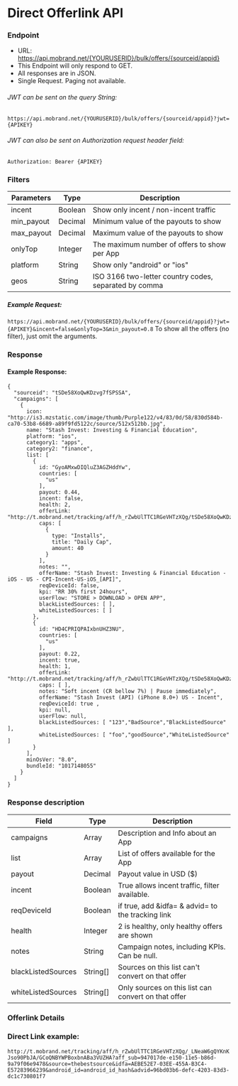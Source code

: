 # Direct Offerlink API
### Endpoint
 * URL: https://api.mobrand.net/{YOURUSERID}/bulk/offers/{sourceid/appid}
 * This Endpoint will only respond to GET.
 * All responses are in JSON.
 * Single Request. Paging not available.
###### JWT can be sent on the query String:
``https://api.mobrand.net/{YOURUSERID}/bulk/offers/{sourceid/appid}?jwt={APIKEY}``
###### JWT can also be sent on Authorization request header field:
``Authorization: Bearer {APIKEY}``
### Filters
| Parameters | Type | Description |
|-|-|-|
| incent | Boolean | Show only incent / non-incent traffic |
| min_payout | Decimal | Minimum value of the payouts to show |
| max_payout | Decimal | Maximum value of the payouts to show |
| onlyTop | Integer | The maximum number of offers to show per App |
| platform | String | Show only "android" or "ios" |
| geos | String | ISO 3166 two-letter country codes, separated by comma |
##### Example Request:
``https://api.mobrand.net/{YOURUSERID}/bulk/offers/{sourceid/appid}?jwt={APIKEY}&incent=false&onlyTop=3&min_payout=0.8``
To show all the offers (no filter), just omit the arguments.

### Response
#### Example Response:
```
{
  "sourceid": "tSDe58XoQwKDzvg7fSPSSA",
  "campaigns": [
    {
      icon: "http://is3.mzstatic.com/image/thumb/Purple122/v4/83/0d/58/830d584b-ca70-53b8-6689-a89f9fd5122c/source/512x512bb.jpg",
      name: "Stash Invest: Investing & Financial Education",
      platform: "ios",
      category1: "apps",
      category2: "finance",
      list: [
        {
          id: "GyoAMxwDIQluZ3AGZHddYw",
          countries: [
            "us"
          ],
          payout: 0.44,
          incent: false,
          health: 2,
          offerLink: "http://t.mobrand.net/tracking/aff/h_rZwbUlTTC1RGeVHTzXQg/tSDe58XoQwKDzvg7fSPSSA/GyoAMxwDIQluZ3AGZHddYw",
          caps: [
            {
              type: "Installs",
              title: "Daily Cap",
              amount: 40
            }
          ],
          notes: "",
          offerName: "Stash Invest: Investing & Financial Education - iOS - US - CPI-Incent-US-iOS_[API]",
          reqDeviceId: false,
          kpi: "RR 30% first 24hours",
          userFlow: "STORE > DOWNLOAD > OPEN APP",
          blackListedSources: [ ],
          whiteListedSources: [ ]
        },
        {
          id: "HD4CPRIQPAIxbnUHZ3NU",
          countries: [
            "us"
          ],
          payout: 0.22,
          incent: true,
          health: 1,
          offerLink: "http://t.mobrand.net/tracking/aff/h_rZwbUlTTC1RGeVHTzXQg/tSDe58XoQwKDzvg7fSPSSA/HD4CPRIQPAIxbnUHZ3NU",
          caps: [ ],
          notes: "Soft incent (CR bellow 7%) | Pause immediately",
          offerName: "Stash Invest (API) (iPhone 8.0+) US - Incent",
          reqDeviceId: true ,
          kpi: null,
          userFlow: null,
          blackListedSources: [ "123","BadSource","BlackListedSource" ],
          whiteListedSources: [ "foo","goodSource","WhiteListedSource" ]
        }
      ],
      minOsVer: "8.0",
      bundleId: "1017148055"
    }
  ]
}
```

### Response description
| Field | Type | Description |
|-|-|-|
| campaigns | Array | Description and Info about an App |
| list | Array | List of offers available for the App |
| payout | Decimal | Payout value in USD ($) |
| incent | Boolean | True allows incent traffic, filter available. |
| reqDeviceId | Boolean | if true, add &idfa= & advid= to the tracking link |
| health | Integer | 2 is healthy, only healthy offers are shown |
| notes | String | Campaign notes, including KPIs. Can be null. |
| blackListedSources | String[] | Sources on this list can't convert on that offer |
| whiteListedSources | String[] | Only sources on this list can convert on that offer |

### Offerlink Details


### Direct Link example:
```http://t.mobrand.net/tracking/aff/h_rZwbUlTTC1RGeVHTzXQg/_LNeaW6gQYKnKJso90PbJA/GCoQNBYWPBoxbnABa3VUZHA?aff_sub=947017de-e150-11e5-b86d-9a79f06e9478&source=thebestsource&idfa=AEBE52E7-03EE-455A-B3C4-E57283966239&android_id=android_id_hash&advid=96bd03b6-defc-4203-83d3-dc1c730801f7```

